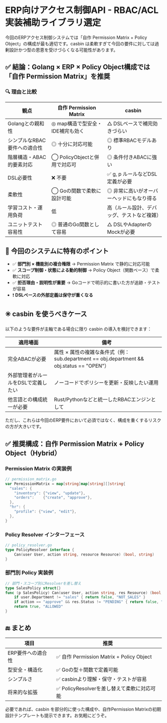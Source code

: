 # ERP向けアクセス制御API - RBAC/ACL実装補助ライブラリ選定

今回のERPアクセス制御システムでは「自作 Permission Matrix + Policy Object」の構成が最も適切です。casbin は柔軟すぎて今回の要件に対しては過剰設計かつ型の恩恵を受けづらくなる可能性があります。

## ✅ 結論：Golang × ERP × Policy Object構成では「自作 Permission Matrix」を推奨

### 🔍 理由と比較

| 観点 | 自作 Permission Matrix | casbin |
|------|----------------------|--------|
| Golangとの親和性 | ◎ map構造で型安全・IDE補完も効く | △ DSLベースで補完効きづらい |
| シンプルなRBAC要件への適合性 | ◎ 十分に対応可能 | ◎ 標準RBACモデルあり |
| 階層構造・ABAC的要素対応 | ◯ PolicyObjectと併用で対応可 | ◎ 条件付きABACに強い |
| DSL必要性 | ❌ 不要 | ✅ g, p ルールなどDSL定義が必要 |
| 柔軟性 | ◯ Goの関数で柔軟に設計可能 | ◎ 非常に高いがオーバーヘッドにもなり得る |
| 学習コスト・運用負荷 | 低 | 高（ルール設計、デバッグ、テストなど複雑） |
| ユニットテスト容易性 | ◎ 普通のGo関数として容易 | △ DSLやAdapterのMockが必要 |

## 🎯 今回のシステムに特有のポイント

- ✅ **部門別 × 機能別の複合権限** → Permission Matrix で静的に対応可能
- ✅ **スコープ制御・状態による動的制御** → Policy Object（関数ベース）で柔軟に対応
- ✅ **拒否理由・説明性が重要** → Goコードで明示的に書いた方が追跡・テストが容易
- ❗️ **DSLベースの外部定義は保守が重くなる**

## ✳️ casbin を使うべきケース

以下のような要件が主軸である場合に限り casbin の導入を検討できます：

| 適用場面 | 備考 |
|----------|------|
| 完全ABACが必要 | 属性 × 属性の複雑な条件式（例：sub.department == obj.department && obj.status == "OPEN"） |
| 外部管理者がルールをDSLで定義したい | ノーコードでポリシーを更新・反映したい運用 |
| 他言語との構成統一が必要 | Rust/Pythonなどと統一したRBACエンジンとして |

ただし、これらは今回のERP要件において必須ではなく、構成を重くするリスクの方が大きいです。

## ✅ 推奨構成：自作 Permission Matrix + Policy Object（Hybrid）

### Permission Matrix の実装例

```go
// permission_matrix.go
var PermissionMatrix = map[string]map[string][]string{
  "sales": {
    "inventory": {"view", "update"},
    "orders":    {"create", "approve"},
  },
  "hr": {
    "profile": {"view", "edit"},
  },
}
```

### Policy Resolver インターフェース

```go
// policy_resolver.go
type PolicyResolver interface {
    Can(user User, action string, resource Resource) (bool, string)
}
```

### 部門別 Policy 実装例

```go
// 部門・スコープ別にResolverを差し替え
type SalesPolicy struct{}
func (p SalesPolicy) Can(user User, action string, res Resource) (bool, string) {
    if user.Department != "sales" { return false, "NOT_SALES" }
    if action == "approve" && res.Status != "PENDING" { return false, "INVALID_STATE" }
    return true, "ALLOWED"
}
```

## 🔚 まとめ

| 項目 | 推奨 |
|------|------|
| ERP要件への適合性 | ✅ 自作 Permission Matrix + Policy Object |
| 型安全・構造化 | ✅ Goの型＋関数で定義可能 |
| シンプルさ | ✅ casbinより理解・保守・テストが容易 |
| 将来的な拡張 | ✅ PolicyResolverを差し替えて柔軟に対応可能 |

必要であれば、casbin を部分的に使った構成や、自作Permission Matrixの初期設計テンプレートも提示できます。お気軽にどうぞ。